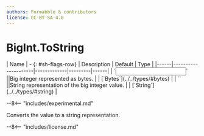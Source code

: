 ```yaml
---
authors: Formabble & contributors
license: CC-BY-SA-4.0
---
```



# BigInt.ToString

<div class="sh-parameters" markdown="1">
| Name | - {: #sh-flags-row} | Description | Default | Type |
|------|---------------------|-------------|---------|------|
| `<input>` ||Big integer represented as bytes. | | [`Bytes`](../../types/#bytes) |
| `<output>` ||String representation of the big integer value. | | [`String`](../../types/#string) |

</div>

--8<-- "includes/experimental.md"

Converts the value to a string representation.

--8<-- "includes/license.md"


